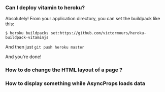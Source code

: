 ### Can I deploy vitamin to heroku?

Absolutely! From your application directory, you can set the buildpack like this:
```
$ heroku buildpacks set:https://github.com/victormours/heroku-buildpack-vitaminjs
```

And then just `git push heroku master`

And you're done!

### How to do change the HTML layout of a page ?
### How to display something while AsyncProps loads data
